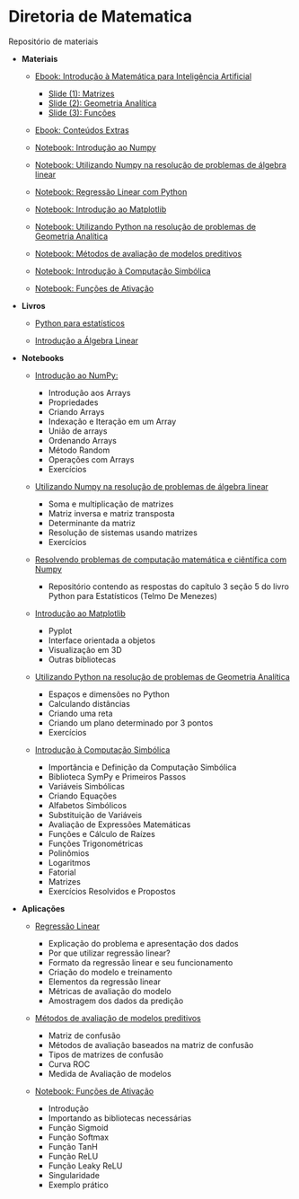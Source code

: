 # Diretoria de Matematica
Repositório de materiais

* **Materiais**

    * [Ebook: Introdução à Matemática para Inteligência Artificial](https://github.com/TailUFPB/DiretoriaMatematica/raw/master/materiais/ebook/TAIL_MAT.pdf)
        * [Slide (1): Matrizes](https://github.com/TailUFPB/DiretoriaMatematica/raw/master/materiais/slides/TAIL___EXERCICIOS.pdf)
        * [Slide (2): Geometria Analítica](https://github.com/TailUFPB/DiretoriaMatematica/raw/master/materiais/slides/TAIL___EXERCICIOS_2.pdf)
        * [Slide (3): Funções](https://github.com/TailUFPB/DiretoriaMatematica/raw/master/materiais/slides/TAIL___EXERCICIOS_3.pdf)

    * [Ebook: Conteúdos Extras](https://github.com/TailUFPB/DiretoriaMatematica/raw/master/materiais/ebook/Conteudos_Extras.pdf)

    * [Notebook: Introdução ao Numpy](https://colab.research.google.com/github/TailUFPB/DiretoriaMatematica/blob/master/materiais/notebooks/NumPy.ipynb)
    * [Notebook: Utilizando Numpy na resolução de problemas de álgebra linear](https://colab.research.google.com/github/TailUFPB/DiretoriaMatematica/blob/master/materiais/notebooks/NumpyProblemasAlgebra.ipynb)
    * [Notebook: Regressão Linear com Python](https://colab.research.google.com/github/TailUFPB/DiretoriaMatematica/blob/master/materiais/notebooks/Regressão_linear_com_Python.ipynb)
    * [Notebook: Introdução ao Matplotlib](https://colab.research.google.com/github/TailUFPB/DiretoriaMatematica/blob/master/materiais/notebooks/Introdução_ao_Matplotlib.ipynb)
    * [Notebook: Utilizando Python na resolução de problemas de Geometria Analítica](https://colab.research.google.com/github/TailUFPB/DiretoriaMatematica/blob/master/materiais/notebooks/PythonGeoAnalitica.ipynb)
    * [Notebook: Métodos de avaliação de modelos preditivos](https://colab.research.google.com/github/TailUFPB/DiretoriaMatematica/blob/master/materiais/notebooks/Métodos_de_avaliação.ipynb)
    * [Notebook: Introdução à Computação Simbólica](https://colab.research.google.com/github/TailUFPB/DiretoriaMatematica/blob/master/materiais/notebooks/Introdução_à_Computação_Simbólica.ipynb)
    * [Notebook: Funções de Ativação](https://colab.research.google.com/github/TailUFPB/DiretoriaMatematica/blob/master/materiais/notebooks/FuncoesDeAtivacao.ipynb)

* **Livros**

    * [Python para estatísticos](https://tmfilho.github.io/pyestbook/intro.html)

    * [Introdução a Álgebra Linear](http://www.mat.ufpb.br/jorge/arquivos/disciplinas/listas/LivroIAL)

* **Notebooks**
    * [Introdução ao NumPy:](https://github.com/TailUFPB/DiretoriaMatematica/blob/master/materiais/notebooks/NumPy.ipynb)
        
        * Introdução aos Arrays
        * Propriedades        
        * Criando Arrays        
        * Indexação e Iteração em um Array        
        * União de arrays   
        * Ordenando Arrays
        * Método Random
        * Operações com Arrays
        * Exercícios

    * [Utilizando Numpy na resolução de problemas de álgebra linear](https://github.com/TailUFPB/DiretoriaMatematica/blob/master/materiais/notebooks/NumpyProblemasAlgebra.ipynb)
        
        * Soma e multiplicação de matrizes
        * Matriz inversa e matriz transposta
        * Determinante da matriz
        * Resolução de sistemas usando matrizes
        * Exercícios
        
    * [Resolvendo problemas de computação matemática e ciêntífica com Numpy](https://github.com/Manuelfjr/PythonParaEstatisticos/blob/master/ExeChapter_2.ipynb)

        * Repositório contendo as respostas do capítulo 3 seção 5 do livro Python para Estatísticos (Telmo De Menezes)
        
    * [Introdução ao Matplotlib](https://github.com/TailUFPB/DiretoriaMatematica/blob/master/materiais/notebooks/Introdu%C3%A7%C3%A3o_ao_Matplotlib.ipynb)
         * Pyplot
         * Interface orientada a objetos
         * Visualização em 3D
         * Outras bibliotecas
         
    * [Utilizando Python na resolução de problemas de Geometria Analítica](https://github.com/TailUFPB/DiretoriaMatematica/blob/master/materiais/notebooks/PythonGeoAnalitica.ipynb)
    
         * Espaços e dimensões no Python
         * Calculando distâncias
         * Criando uma reta
         * Criando um plano determinado por 3 pontos
         * Exercícios

    * [Introdução à Computação Simbólica](https://github.com/TailUFPB/DiretoriaMatematica/blob/master/materiais/notebooks/Introdução_à_Computação_Simbólica.ipynb/)
         *  Importância e Definição da Computação Simbólica
         *  Biblioteca SymPy e Primeiros Passos
         *  Variáveis Simbólicas
         *  Criando Equações
         *  Alfabetos Simbólicos
         *  Substituição de Variáveis
         *  Avaliação de Expressões Matemáticas
         *  Funções e Cálculo de Raízes
         *  Funções Trigonométricas
         *  Polinômios
         *  Logaritmos
         *  Fatorial
         *  Matrizes   
         *  Exercícios Resolvidos e Propostos

 * **Aplicações**

    * [Regressão Linear](https://github.com/TailUFPB/DiretoriaMatematica/blob/master/materiais/notebooks/Regress%C3%A3o_linear_com_Python.ipynb)

        * Explicação do problema e apresentação dos dados
        * Por que utilizar regressão linear?
        * Formato da regressão linear e seu funcionamento
        * Criação do modelo e treinamento
        * Elementos da regressão linear
        * Métricas de avaliação do modelo
        * Amostragem dos dados da predição
        
    * [Métodos de avaliação de modelos preditivos](https://github.com/TailUFPB/DiretoriaMatematica/blob/master/materiais/notebooks/M%C3%A9todos_de_avalia%C3%A7%C3%A3o.ipynb)
    
        * Matriz de confusão
        * Métodos de avaliação baseados na matriz de confusão
        * Tipos de matrizes de confusão
        * Curva ROC
        * Medida de Avaliação de modelos
    
    * [Notebook: Funções de Ativação](https://github.com/TailUFPB/DiretoriaMatematica/blob/master/materiais/notebooks/FuncoesDeAtivacao.ipynb)
    
        * Introdução
        * Importando as bibliotecas necessárias
        * Função Sigmoid
        * Função Softmax
        * Função TanH
        * Função ReLU
        * Função Leaky ReLU
        * Singularidade
        * Exemplo prático
        
        

